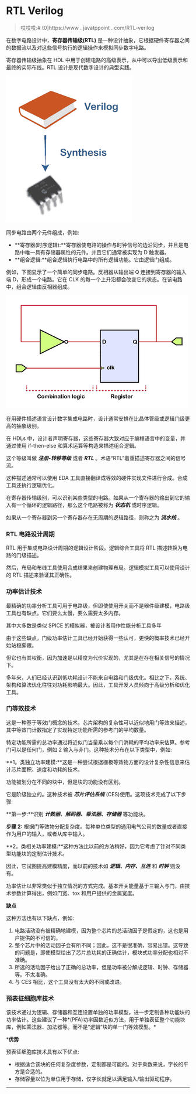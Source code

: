 # RTL Verilog

> 哎哎哎:# t0]https://www . javatppoint . com/RTL-verilog

在数字电路设计中，**寄存器传输级(RTL)** 是一种设计抽象，它根据硬件寄存器之间的数据流以及对这些信号执行的逻辑操作来模拟同步数字电路。

寄存器传输级抽象在 HDL 中用于创建电路的高级表示，从中可以导出低级表示和最终的实际布线。RTL 设计是现代数字设计的典型实践。

![RTL Verilog](img/f8b1ccb29ab6eafe86ca071b5b909f1d.png)

同步电路由两个元件组成，例如:

*   **寄存器(时序逻辑):**寄存器使电路的操作与时钟信号的边沿同步，并且是电路中唯一具有存储器属性的元件。并且它们通常被实现为 D 触发器。
*   **组合逻辑:**组合逻辑执行电路中的所有逻辑功能。它由逻辑门组成。

例如，下图显示了一个简单的同步电路。反相器从输出端 Q 连接到寄存器的输入端 D，形成一个电路。它在 CLK 的每一个上升沿都会改变它的状态。在该电路中，组合逻辑由反相器组成。

![RTL Verilog](img/001ce195271c42d6821803f6067c3105.png)

在用硬件描述语言设计数字集成电路时，设计通常安排在比晶体管级或逻辑门级更高的抽象级别。

在 HDLs 中，设计者声明寄存器，这些寄存器大致对应于编程语言中的变量，并通过使用 if-then-else 和算术运算等构造来描述组合逻辑。

这个等级叫做 ***注册-转移等级*** 或者 ***RTL*** 。术语“RTL”着重描述寄存器之间的信号流。

这种描述通常可以使用 EDA 工具直接翻译成等效的硬件实现文件进行合成。合成工具还执行逻辑优化。

在寄存器传输级别，可以识别某些类型的电路。如果从一个寄存器的输出到它的输入有一个循环的逻辑路径，那么这个电路被称为 ***状态机*** 或时序逻辑。

如果从一个寄存器到另一个寄存器存在无周期的逻辑路径，则称之为 ***流水线*** 。

### RTL 电路设计周期

RTL 用于集成电路设计周期的逻辑设计阶段。逻辑综合工具将 RTL 描述转换为电路的门级描述。

然后，布局和布线工具使用合成结果来创建物理布局。逻辑模拟工具可以使用设计的 RTL 描述来验证其正确性。

### 功率估计技术

最精确的功率分析工具可用于电路级，但即使使用开关而不是器件级建模，电路级工具也有缺点。它们要么太慢，要么需要太多内存。

其中大多数是类似 SPICE 的模拟器，被设计者用作性能分析工具多年

由于这些缺点，门级功率估计工具已经开始获得一些认可，更快的概率技术已经开始站稳脚跟。

但它也有其权衡，因为加速是以精度为代价实现的，尤其是在存在相关信号的情况下。

多年来，人们已经认识到低功耗设计不能来自电路和门级优化。相比之下，系统、架构和算法优化往往对功耗影响最大。因此，工具开发人员倾向于高级分析和优化工具。

### 门等效技术

这是一种基于等效门概念的技术。芯片架构的复杂性可以近似地用门等效来描述，其中等效门计数指定了实现特定功能所需的参考门的平均数量。

特定功能所需的总功率通过将近似门当量乘以每个门消耗的平均功率来估算。参考门可以是任何门，例如 2 输入与非门。这种技术分布在以下类型中，例如:

**1。类独立功率建模:**这是一种尝试根据栅极等效物方面的设计复杂性信息来估计芯片面积、速度和功耗的技术。

功能被划分在不同的块中，但是块的功能没有区别。

它是阶级独立的。这种技术被 ***芯片评估系统*** (CES)使用。这项技术完成了以下步骤:

**第一步:**识别 ***计数器、解码器、乘法器、存储器*** 等功能块。

**步骤 2:** 根据门等效物分配复杂度。每种单位类型的通用电气公司的数量或者直接作为用户的输入，或者从库中输入。

**2。类相关功率建模:**这种方法比以前的方法稍好，因为它考虑了针对不同类型功能块的定制估计技术。

因此，它试图提高建模精度，而以前的技术如 ***逻辑、内存、互连*** 和 ***时钟*** 则没有。

功率估计以非常类似于独立情况的方式完成。基本开关能量基于三输入与门，由技术参数计算得出，例如门宽、tox 和用户提供的金属宽度。

**缺点**

这种方法也有以下缺点，例如:

1.  电路活动没有被精确地建模，因为整个芯片的总活动因子是假定的，这也是用户提供的不可信的。
2.  整个芯片中的活动因子会有所不同；因此，这不是很准确，容易出错。这导致的问题是，即使模型给出了芯片总功耗的正确估计，模块式功率分配也相对不准确。
3.  所选的活动因子给出了正确的总功率，但是功率被分解成逻辑、时钟、存储器等。不太准确。
4.  与 CES 相比，这个工具没有太大的不同或改进。

### 预表征细胞库技术

该技术通过为逻辑、存储器和互连设置单独的功率模型，进一步定制各种功能块的功率估计。这些建议了一种*(PFA)功率因数近似方法，用于单独表征整个功能块库，例如乘法器、加法器等。而不是“逻辑”块的单一门等效模型。*

 ***优势**

预表征细胞库技术具有以下优点:

*   根据适合该块的任何复杂度参数，定制都是可能的。对于乘数来说，字长的平方是合适的。
*   存储容量以位为单位用于存储，仅字长就足以满足输入/输出驱动程序。

* * **